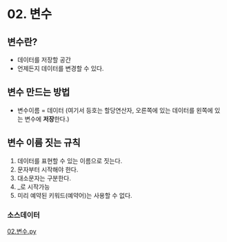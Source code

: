 # 02. 변수

## 변수란?
- 데이터를 저장할 공간
- 언제든지 데이터를 변경할 수 있다.
 
 ## 변수 만드는 방법
 - 변수이름 = 데이터 (여기서 등호는 할당연산자, 오른쪽에 있는 데이터를 왼쪽에 있는 변수에 **저장**한다.)

 ## 변수 이름 짓는 규칙
 1. 데이터를 표현할 수 있는 이름으로 짓는다.
 2. 문자부터 시작해야 한다.
 3. 대소문자는 구분한다.
 4. _로 시작가능
 5. 미리 예약된 키워드(예약어)는 사용할 수 없다.

 ### 소스데이터
 [02.변수.py](../code/02.%EB%B3%80%EC%88%98.py)